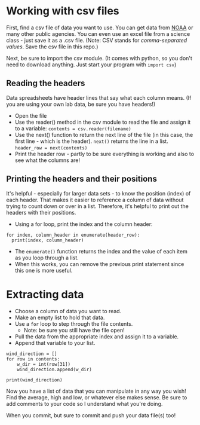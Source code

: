 # Working with csv files

First, find a csv file of data you want to use. You can get data from [NOAA](https://www.ncdc.noaa.gov/data-access) or many other public agencies. You can even use an excel file from a science class - just save it as a .csv file. (Note: CSV stands for *comma-separated values*. Save the csv file in this repo.)

Next, be sure to import the csv module. (It comes with python, so you don't need to download anything. Just start your program with `import csv`)

## Reading the headers
Data spreadsheets have header lines that say what each column means. (If you are using your own lab data, be sure you have headers!)
* Open the file
* Use the reader() method in the csv module to read the file and assign it to a variable: `contents = csv.reader(filename)`
* Use the next() function to return the next line of the file (in this case, the first line - which is the header). `next()` returns the line in a list. `header_row = next(contents)`
* Print the header row - partly to be sure everything is working and also to see what the columns are!

## Printing the headers and their positions
It's helpful - especially for larger data sets - to know the position (index) of each header. That makes it easier to reference a column of data without trying to count down or over in a list. Therefore, it's helpful to print out the headers with their positions. 
* Using a for loop, print the index and the column header:
```
for index, column_header in enumerate(header_row):
  print(index, column_header)
```
* The `enumerate()` function returns the index and the value of each item as you loop through a list.
* When this works, you can remove the previous print statement since this one is more useful.

# Extracting data
* Choose a column of data you want to read.
* Make an empty list to hold that data.
* Use a `for` loop to step through the file contents. 
  * Note: be sure you still have the file open!
* Pull the data from the appropriate index and assign it to a variable.
* Append that variable to your list.
```
wind_direction = []
for row in contents:
    w_dir = int(row[31])
    wind_direction.append(w_dir)

print(wind_direction)
```
Now you have a list of data that you can manipulate in any way you wish! Find the average, high and low, or whatever else makes sense. Be sure to add comments to your code so I understand what you're doing.

When you commit, but sure to commit and push your data file(s) too!




